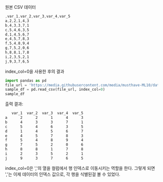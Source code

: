 원본 CSV 데이터
```css
,var_1,var_2,var_3,var_4,var_5
a,2,2,1,4,3
b,4,3,3,7,1
c,5,4,6,3,5
d,1,4,5,6,7
e,4,5,7,8,3
f,5,4,8,9,4
g,7,5,2,0,6
h,8,8,1,7,8
i,2,3,5,2,1
j,9,3,7,6,5
```

index_col=0을 사용한 후의 결과
```py
import pandas as pd
file_url = 'https://media.githubusercontent.com/media/musthave-ML10/data_source/main/sample_df.csv'
sample_df = pd.read_csv(file_url, index_col=0)
sample_df
```

출력 결과:
```css
   var_1  var_2  var_3  var_4  var_5
a      2      2      1      4      3
b      4      3      3      7      1
c      5      4      6      3      5
d      1      4      5      6      7
e      4      5      7      8      3
f      5      4      8      9      4
g      7      5      2      0      6
h      8      8      1      7      8
i      2      3      5      2      1
j      9      3      7      6      5
```
index_col=0은 ','의 열을 컬럼에서 행 인덱스로 이동시키는 역할을 한다. 그렇게 되면 ','는 이제 데이터의 인덱스 값으로, 각 행을 식별된걸 볼 수 있었다.


